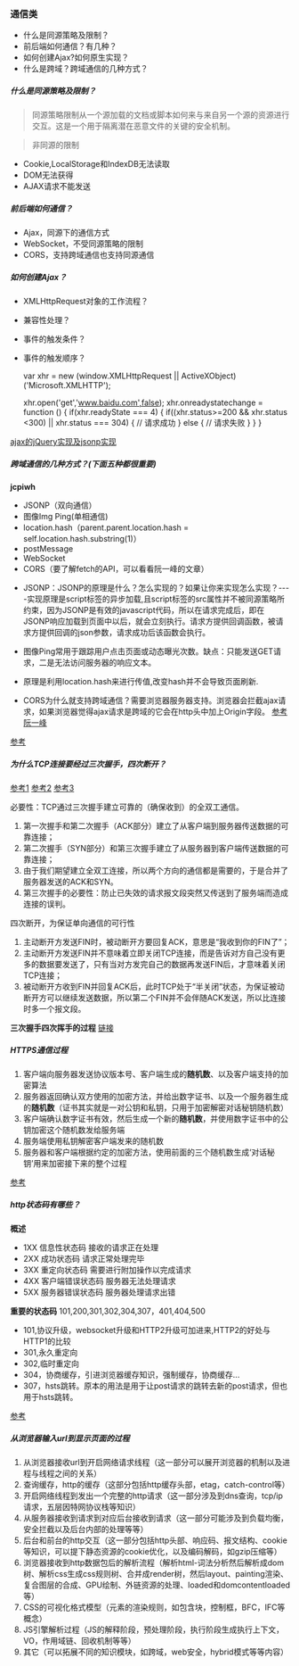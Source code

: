 ### 通信类
- 什么是同源策略及限制？
- 前后端如何通信？有几种？
- 如何创建Ajax?如何原生实现？
- 什么是跨域？跨域通信的几种方式？

##### 什么是同源策略及限制？
> 同源策略限制从一个源加载的文档或脚本如何来与来自另一个源的资源进行交互。这是一个用于隔离潜在恶意文件的关键的安全机制。
 
> 非同源的限制
- Cookie,LocalStorage和IndexDB无法读取
- DOM无法获得
- AJAX请求不能发送

##### 前后端如何通信？
- Ajax，同源下的通信方式
- WebSocket，不受同源策略的限制
- CORS，支持跨域通信也支持同源通信

##### 如何创建Ajax？
- XMLHttpRequest对象的工作流程？
- 兼容性处理？
- 事件的触发条件？
- 事件的触发顺序？


    var xhr = new (window.XMLHttpRequest || ActiveXObject)('Microsoft.XMLHTTP');
    
    xhr.open('get','www.baidu.com',false);
    xhr.onreadystatechange = function () {
      if(xhr.readyState === 4) {
        if((xhr.status>=200 && xhr.status <300) || xhr.status === 304) {
          // 请求成功
        } else {
          // 请求失败
        }
      }
    }
    
[ajax的jQuery实现及jsonp实现](https://www.cnblogs.com/xujiazheng/p/6253461.html)

##### 跨域通信的几种方式？(下面五种都很重要)
**jcpiwh**

- JSONP（双向通信）
- 图像Img Ping(单相通信)
- location.hash（parent.parent.location.hash = self.location.hash.substring(1)）
- postMessage
- WebSocket
- CORS（要了解fetch的API，可以看看阮一峰的文章）

+ JSONP：JSONP的原理是什么？怎么实现的？如果让你来实现怎么实现？----实现原理是script标签的异步加载,且script标签的src属性并不被同源策略所约束，因为JSONP是有效的javascript代码，所以在请求完成后，即在JSONP响应加载到页面中以后，就会立刻执行。请求方提供回调函数，被请求方提供回调的json参数，请求成功后该函数会执行。

+ 图像Ping常用于跟踪用户点击页面或动态曝光次数。缺点：只能发送GET请求，二是无法访问服务器的响应文本。

+ 原理是利用location.hash来进行传值,改变hash并不会导致页面刷新.

+ CORS为什么就支持跨域通信？需要浏览器服务器支持。浏览器会拦截ajax请求，如果浏览器觉得ajax请求是跨域的它会在http头中加上Origin字段。  [参考阮一峰](http://www.ruanyifeng.com/blog/2016/04/cors.html)


[参考](https://github.com/wengjq/Blog/issues/2)

##### 为什么TCP连接要经过三次握手，四次断开？

[参考1](https://www.zhihu.com/question/24853633)
[参考2](https://www.cnblogs.com/zhoudayang/p/6012257.html)
[参考3](https://www.cnblogs.com/qiaoconglovelife/p/5733056.html)

必要性：TCP通过三次握手建立可靠的（确保收到）的全双工通信。
1. 第一次握手和第二次握手（ACK部分）建立了从客户端到服务器传送数据的可靠连接；
2. 第二次握手（SYN部分）和第三次握手建立了从服务器到客户端传送数据的可靠连接；
3. 由于我们期望建立全双工连接，所以两个方向的通信都是需要的，于是合并了服务器发送的ACK和SYN。
4. 第三次握手的必要性：防止已失效的请求报文段突然又传送到了服务端而造成连接的误判。

四次断开，为保证单向通信的可行性
1. 主动断开方发送FIN时，被动断开方要回复ACK，意思是“我收到你的FIN了”；
2. 主动断开方发送FIN并不意味着立即关闭TCP连接，而是告诉对方自己没有更多的数据要发送了，只有当对方发完自己的数据再发送FIN后，才意味着关闭TCP连接；
3. 被动断开方收到FIN并回复ACK后，此时TCP处于“半关闭”状态，为保证被动断开方可以继续发送数据，所以第二个FIN并不会伴随ACK发送，所以比连接时多一个报文段。

**三次握手四次挥手的过程**
[链接](http://blog.csdn.net/jungle_hello/article/details/51465119)

##### HTTPS通信过程
1. 客户端向服务器发送协议版本号、客户端生成的**随机数**、以及客户端支持的加密算法
2. 服务器返回确认双方使用的加密方法，并给出数字证书、以及一个服务器生成的**随机数**（证书其实就是一对公钥和私钥，只用于加密解密对话秘钥随机数）
3. 客户端确认数字证书有效，然后生成一个新的**随机数**，并使用数字证书中的公钥加密这个随机数发给服务端
4. 服务端使用私钥解密客户端发来的随机数
5. 服务器和客户端根据约定的加密方法，使用前面的三个随机数生成‘对话秘钥’用来加密接下来的整个过程

[参考](https://github.com/youngwind/blog/issues/108)

##### http状态码有哪些？
**概述**

- 1XX 信息性状态码  接收的请求正在处理
- 2XX 成功状态码    请求正常处理完毕
- 3XX 重定向状态码  需要进行附加操作以完成请求
- 4XX 客户端错误状态码 服务器无法处理请求
- 5XX 服务器错误状态码 服务器处理请求出错

**重要的状态码**
101,200,301,302,304,307，401,404,500

+ 101,协议升级，websocket升级和HTTP2升级可加进来,HTTP2的好处与HTTP1的比较   
+ 301,永久重定向
+ 302,临时重定向
+ 304，协商缓存，引进浏览器缓存知识，强制缓存，协商缓存...
+ 307，hsts跳转。原本的用法是用于让post请求的跳转去新的post请求，但也用于hsts跳转。

[参考](http://hpoenixf.com/%E9%9D%A2%E8%AF%95%E5%BF%85%E8%80%83%E4%B9%8Bhttp%E7%8A%B6%E6%80%81%E7%A0%81%E6%9C%89%E5%93%AA%E4%BA%9B.html#more)

##### 从浏览器输入url到显示页面的过程
1. 从浏览器接收url到开启网络请求线程（这一部分可以展开浏览器的机制以及进程与线程之间的关系）
2. 查询缓存，http的缓存（这部分包括http缓存头部，etag，catch-control等）
3. 开启网络线程到发出一个完整的http请求（这一部分涉及到dns查询，tcp/ip请求，五层因特网协议栈等知识）
4. 从服务器接收到请求到对应后台接收到请求（这一部分可能涉及到负载均衡，安全拦截以及后台内部的处理等等）
5. 后台和前台的http交互（这一部分包括http头部、响应码、报文结构、cookie等知识，可以提下静态资源的cookie优化，以及编码解码，如gzip压缩等）
6. 浏览器接收到http数据包后的解析流程（解析html-词法分析然后解析成dom树、解析css生成css规则树、合并成render树，然后layout、painting渲染、复合图层的合成、GPU绘制、外链资源的处理、loaded和domcontentloaded等）
7. CSS的可视化格式模型（元素的渲染规则，如包含块，控制框，BFC，IFC等概念）
8. JS引擎解析过程（JS的解释阶段，预处理阶段，执行阶段生成执行上下文，VO，作用域链、回收机制等等）
9. 其它（可以拓展不同的知识模块，如跨域，web安全，hybrid模式等等内容）

